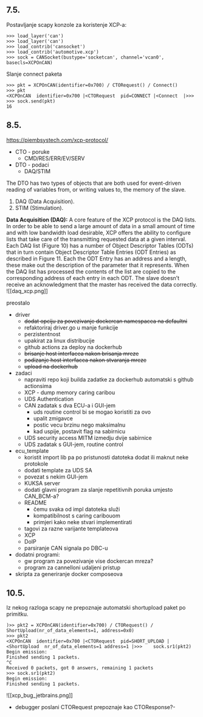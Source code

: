 
## 7.5.
Postavljanje scapy konzole za koristenje XCP-a:
```
>>> load_layer('can')
>>> load_layer('can')
>>> load_contrib('cansocket')
>>> load_contrib('automotive.xcp')
>>> sock = CANSocket(bustype='socketcan', channel='vcan0', basecls=XCPOnCAN)
```


Slanje connect paketa

```
>>> pkt = XCPOnCAN(identifier=0x700) / CTORequest() / Connect()
>>> pkt
<XCPOnCAN  identifier=0x700 |<CTORequest  pid=CONNECT |<Connect  |>>>
>>> sock.send(pkt)
16
```

## 8.5.

https://piembsystech.com/xcp-protocol/
- CTO - poruke
	- CMD/RES/ERR/EV/SERV
- DTO - podaci
	- DAQ/STIM

The DTO has two types of objects that are both used for event-driven reading of variables from, or writing values to, the memory of the slave.

1. DAQ (Data Acquisition).
2. STIM (Stimulation).

**Data Acquisition (DAQ):** A core feature of the XCP protocol is the DAQ lists. In order to be able to send a large amount of data in a small amount of time and with low bandwidth load desirable, XCP offers the ability to configure lists that take care of the transmitting requested data at a given interval. Each DAQ list (Figure 10) has a number of Object Descriptor Tables (ODTs) that in turn contain Object Descriptor Table Entries (ODT Entries) as described in Figure 11. Each the ODT Entry has an address and a length, these make out the description of the parameter that it represents. When the DAQ list has processed the contents of the list are copied to the corresponding address of each entry in each ODT. The slave doesn’t receive an acknowledgment that the master has received the data correctly.
![[daq_xcp.png]]

preostalo
- driver
	- ~~dodat opciju za povezivanje dockercan namespacea na defaultni~~
	- refaktoriraj driver.go u manje funkcije
	- perzistentnost
	- upakirat za linux distribucije
	- github actions za deploy na dockerhub
	- ~~brisanje host interfacea nakon brisanja mreze~~
	- ~~podizanje host interfacea nakon stvaranja mreze~~
	- ~~upload na dockerhub~~
- zadaci
	- napraviti repo koji builda zadatke za dockerhub automatski s github actionsima
	- XCP - dump memory caring caribou
	- UDS Authentication
	- CAN zadatak s dva ECU-a i GUI-jem
		- uds routine control bi se mogao koristiti za ovo
		- upalit zmigavce
		- postic vecu brzinu nego maksimalnu
		- kad uspije, postavit flag na sabirnicu
	- UDS security access MITM izmedju dvije sabirnice
	- UDS zadatak s GUI-jem, routine control
- ecu_template
	- koristit import lib pa po pristunosti datoteka dodat ili maknut neke protokole
	- dodati template za UDS SA
	- povezat s nekim GUI-jem
	- KUKSA server
	- dodati glavni program za slanje repetitivnih poruka umjesto CAN_BCM-a?
	- README
		- čemu svaka od impl datoteka služi
		- kompatibilnost s caring caribouom
		- primjeri kako neke stvari implementirati
	- tagovi za razne varijante templateova
	- XCP
	- DoIP
	- parsiranje CAN signala po DBC-u
- dodatni programi:
	- gw program za povezivanje vise dockercan mreza?
	- program za cannelloni udaljeni pristup
- skripta za generiranje docker composeova

## 10.5.

Iz nekog razloga scapy ne prepoznaje automatski shortupload paket po primitku.

```
)>> pkt2 = XCPOnCAN(identifier=0x700) / CTORequest() / ShortUpload(nr_of_data_elements=1, address=0x0) 
>>> pkt2
<XCPOnCAN  identifier=0x700 |<CTORequest  pid=SHORT_UPLOAD |<ShortUpload  nr_of_data_elements=1 address=1 |>>>    sock.sr1(pkt2)
Begin emission:
Finished sending 1 packets.
^C
Received 0 packets, got 0 answers, remaining 1 packets
>>> sock.sr1(pkt2)
Begin emission:
Finished sending 1 packets.

```

![[xcp_bug_jetbrains.png]]

- debugger poslani CTORequest prepoznaje kao CTOResponse?-